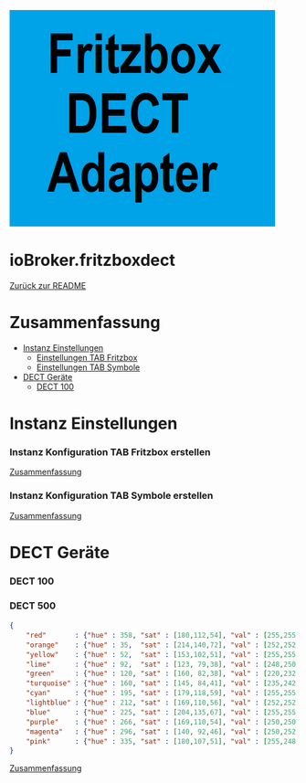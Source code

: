 ![Logo](../../admin/fritzboxdect.png)

# ioBroker.fritzboxdect

[Zurück zur README](/README.md)

# Zusammenfassung

-   [Instanz Einstellungen](#instanz-einstellungen)
    -   [Einstellungen TAB Fritzbox](#instanz-konfiguration-tab-fritzbox-erstellen)
    -   [Einstellungen TAB Symbole](#instanz-konfiguration-tab-symbole-erstellen)
-   [DECT Geräte](#dect-geräte)
    -   [DECT 100](#dect-100)

# Instanz Einstellungen

### Instanz Konfiguration TAB Fritzbox erstellen

[Zusammenfassung](#zusammenfassung)

### Instanz Konfiguration TAB Symbole erstellen

[Zusammenfassung](#zusammenfassung)

# DECT Geräte

### DECT 100

### DECT 500

```JSON
{
    "red"       : {"hue" : 358, "sat" : [180,112,54], "val" : [255,255,255] },
    "orange"    : {"hue" : 35,  "sat" : [214,140,72], "val" : [252,252,255] },
    "yellow"    : {"hue" : 52,  "sat" : [153,102,51], "val" : [255,255,255] },
    "lime"      : {"hue" : 92,  "sat" : [123, 79,38], "val" : [248,250,252] },
    "green"     : {"hue" : 120, "sat" : [160, 82,38], "val" : [220,232,242] },
    "turquoise" : {"hue" : 160, "sat" : [145, 84,41], "val" : [235,242,248] },
    "cyan"      : {"hue" : 195, "sat" : [179,118,59], "val" : [255,255,255] },
    "lightblue" : {"hue" : 212, "sat" : [169,110,56], "val" : [252,252,255] },
    "blue"      : {"hue" : 225, "sat" : [204,135,67], "val" : [255,255,255] },
    "purple"    : {"hue" : 266, "sat" : [169,110,54], "val" : [250,250,252] },
    "magenta"   : {"hue" : 296, "sat" : [140, 92,46], "val" : [250,252,255] },
    "pink"      : {"hue" : 335, "sat" : [180,107,51], "val" : [255,248,250] }
}
```

[Zusammenfassung](#zusammenfassung)
